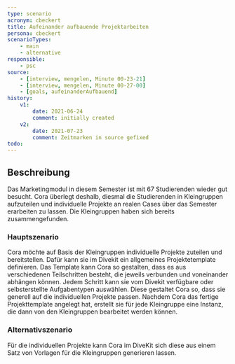 ```yaml
---
type: scenario
acronym: cbeckert
title: Aufeinander aufbauende Projektarbeiten
persona: cbeckert
scenarioTypes: 
    - main
    - alternative
responsible: 
    - psc
source: 
    - [interview, mengelen, Minute 00-23-21]
    - [interview, mengelen, Minute 00-27-00]
    - [goals, aufeinanderAufbauend]
history:
    v1:
        date: 2021-06-24
        comment: initially created
    v2:
        date: 2021-07-23
        comment: Zeitmarken in source gefixed
todo:
---
```


## Beschreibung

Das Marketingmodul in diesem Semester ist mit 67 Studierenden wieder gut besucht. Cora überlegt deshalb, diesmal die Studierenden in Kleingruppen aufzuteilen und individuelle Projekte an realen Cases über das Semester erarbeiten zu lassen. Die Kleingruppen haben sich bereits zusammengefunden.

### Hauptszenario

Cora möchte auf Basis der Kleingruppen individuelle Projekte zuteilen und bereitstellen. Dafür kann sie im Divekit ein allgemeines Projektetemplate definieren. Das Template kann Cora so gestalten, dass es aus verschiedenen Teilschritten besteht, die jeweils verbunden und voneinander abhängen können. Jedem Schritt kann sie vom Divekit verfügbare oder selbsterstellte Aufgabentypen auswählen. Diese gestaltet Cora so, dass sie generell auf die individuellen Projekte passen. Nachdem Cora das fertige Projekttemplate angelegt hat, erstellt sie für jede Kleingruppe eine Instanz, die dann von den Kleingruppen bearbeitet werden können. 

### Alternativszenario

Für die individuellen Projekte kann Cora im DiveKit sich diese aus einem Satz von Vorlagen für die Kleingruppen generieren lassen.
